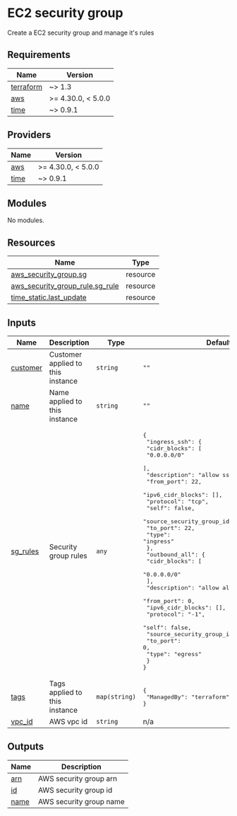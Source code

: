 # EC2 security group

Create a EC2 security group and manage it's rules

<!-- BEGIN_TF_DOCS -->
## Requirements

| Name | Version |
|------|---------|
| <a name="requirement_terraform"></a> [terraform](#requirement\_terraform) | ~> 1.3 |
| <a name="requirement_aws"></a> [aws](#requirement\_aws) | >= 4.30.0, < 5.0.0 |
| <a name="requirement_time"></a> [time](#requirement\_time) | ~> 0.9.1 |

## Providers

| Name | Version |
|------|---------|
| <a name="provider_aws"></a> [aws](#provider\_aws) | >= 4.30.0, < 5.0.0 |
| <a name="provider_time"></a> [time](#provider\_time) | ~> 0.9.1 |

## Modules

No modules.

## Resources

| Name | Type |
|------|------|
| [aws_security_group.sg](https://registry.terraform.io/providers/hashicorp/aws/latest/docs/resources/security_group) | resource |
| [aws_security_group_rule.sg_rule](https://registry.terraform.io/providers/hashicorp/aws/latest/docs/resources/security_group_rule) | resource |
| [time_static.last_update](https://registry.terraform.io/providers/hashicorp/time/latest/docs/resources/static) | resource |

## Inputs

| Name | Description | Type | Default | Required |
|------|-------------|------|---------|:--------:|
| <a name="input_customer"></a> [customer](#input\_customer) | Customer applied to this instance | `string` | `""` | no |
| <a name="input_name"></a> [name](#input\_name) | Name applied to this instance | `string` | `""` | no |
| <a name="input_sg_rules"></a> [sg\_rules](#input\_sg\_rules) | Security group rules | `any` | <pre>{<br>  "ingress_ssh": {<br>    "cidr_blocks": [<br>      "0.0.0.0/0"<br>    ],<br>    "description": "allow ssh in",<br>    "from_port": 22,<br>    "ipv6_cidr_blocks": [],<br>    "protocol": "tcp",<br>    "self": false,<br>    "source_security_group_id": null,<br>    "to_port": 22,<br>    "type": "ingress"<br>  },<br>  "outbound_all": {<br>    "cidr_blocks": [<br>      "0.0.0.0/0"<br>    ],<br>    "description": "allow all outbond traffic",<br>    "from_port": 0,<br>    "ipv6_cidr_blocks": [],<br>    "protocol": "-1",<br>    "self": false,<br>    "source_security_group_id": null,<br>    "to_port": 0,<br>    "type": "egress"<br>  }<br>}</pre> | no |
| <a name="input_tags"></a> [tags](#input\_tags) | Tags applied to this instance | `map(string)` | <pre>{<br>  "ManagedBy": "terraform"<br>}</pre> | no |
| <a name="input_vpc_id"></a> [vpc\_id](#input\_vpc\_id) | AWS vpc id | `string` | n/a | yes |

## Outputs

| Name | Description |
|------|-------------|
| <a name="output_arn"></a> [arn](#output\_arn) | AWS security group arn |
| <a name="output_id"></a> [id](#output\_id) | AWS security group id |
| <a name="output_name"></a> [name](#output\_name) | AWS security group name |
<!-- END_TF_DOCS -->
